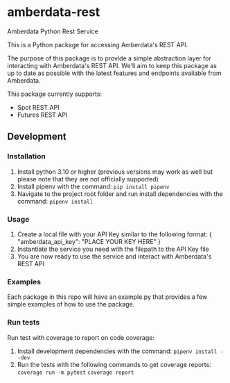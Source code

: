 # amberdata-rest
Amberdata Python Rest Service

This is a Python package for accessing Amberdata's REST API.

The purpose of this package is to provide a simple abstraction layer for interacting with Amberdata's REST API.
We'll aim to keep this package as up to date as possible with the latest features and endpoints available from Amberdata.


This package currently supports:
- Spot REST API
- Futures REST API

## Development

### Installation
1) Install python 3.10 or higher (previous versions may work as well but please note that they are not officially supported)
2) Install pipenv with the command: `pip install pipenv`
2) Navigate to the project root folder and run install dependencies with the command: `pipenv install`

### Usage
1) Create a local file with your API Key similar to the following format:
{
    "amberdata_api_key":  "PLACE YOUR KEY HERE"
}
2) Instantiate the service you need with the filepath to the API Key file
3) You are now ready to use the service and interact with Amberdata's REST API

### Examples
 Each package in this repo will have an example.py that provides a few simple examples of how to use the package.


### Run tests
Run test with coverage to report on code coverage:
1) Install development dependencies with the command: `pipenv install --dev`
2) Run the tests with the following commands to get coverage reports:
```coverage run -m pytest```
```coverage report```